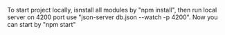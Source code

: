 To start project locally, isnstall all modules by "npm install", then run local server on 4200 port use "json-server db.json --watch -p 4200". Now you can start by "npm start"
